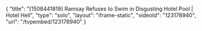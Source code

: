 {
    "title": "[1508441819] Ramsay Refuses to Swim in Disgusting Hotel Pool | Hotel Hell",
    "type": "solo",
    "layout": "iframe-static",
    "videoId": "123178940",
    "url": "\/tvpembed\/123178940"
}